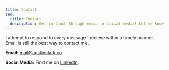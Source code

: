 ```yaml
---
title: Contact
seo:
  title: Contact
  description: Get in touch through email or social media! Let me know how I can help.
---
```


I attempt to respond to every message I recieve within a timely manner. Email is still the best way to contact me.

**Email:** [mail@austinclark.co](mailto:mail@austinclark.co)

**Social Media:**
Find me on [LinkedIn](https://www.linkedin.com/in/austintclark/).
